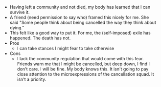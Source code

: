 - Having left a community and not died, my body has learned that I can survive it.
- A friend (need permission to say who) framed this nicely for me. She said "Some people think about being cancelled the way they think about dying."
- This felt like a good way to put it. For me, the (self-imposed) exile has happened. The death has not.
- Pros
  - I can take stances I might fear to take otherwise
- Cons
  - I lack the community regulation that would come with this fear. Friends warn me that I might be cancelled, but deep down, I find I don't care. I will be fine. My body knows this. It isn't going to pay close attention to the microexpressions of the cancellation squad. It isn't a priority.
